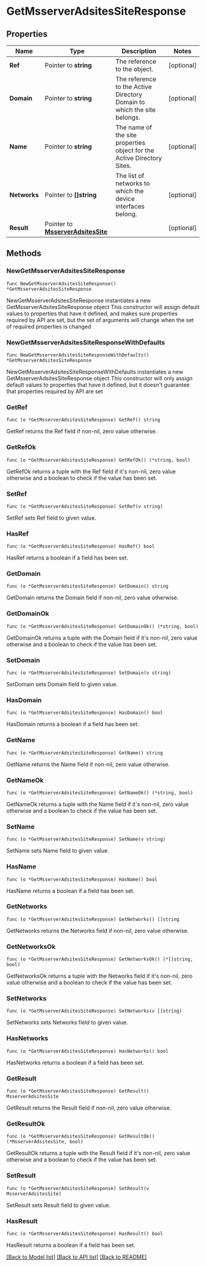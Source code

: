 # GetMsserverAdsitesSiteResponse

## Properties

Name | Type | Description | Notes
------------ | ------------- | ------------- | -------------
**Ref** | Pointer to **string** | The reference to the object. | [optional] 
**Domain** | Pointer to **string** | The reference to the Active Directory Domain to which the site belongs. | [optional] 
**Name** | Pointer to **string** | The name of the site properties object for the Active Directory Sites. | [optional] 
**Networks** | Pointer to **[]string** | The list of networks to which the device interfaces belong. | [optional] 
**Result** | Pointer to [**MsserverAdsitesSite**](MsserverAdsitesSite.md) |  | [optional] 

## Methods

### NewGetMsserverAdsitesSiteResponse

`func NewGetMsserverAdsitesSiteResponse() *GetMsserverAdsitesSiteResponse`

NewGetMsserverAdsitesSiteResponse instantiates a new GetMsserverAdsitesSiteResponse object
This constructor will assign default values to properties that have it defined,
and makes sure properties required by API are set, but the set of arguments
will change when the set of required properties is changed

### NewGetMsserverAdsitesSiteResponseWithDefaults

`func NewGetMsserverAdsitesSiteResponseWithDefaults() *GetMsserverAdsitesSiteResponse`

NewGetMsserverAdsitesSiteResponseWithDefaults instantiates a new GetMsserverAdsitesSiteResponse object
This constructor will only assign default values to properties that have it defined,
but it doesn't guarantee that properties required by API are set

### GetRef

`func (o *GetMsserverAdsitesSiteResponse) GetRef() string`

GetRef returns the Ref field if non-nil, zero value otherwise.

### GetRefOk

`func (o *GetMsserverAdsitesSiteResponse) GetRefOk() (*string, bool)`

GetRefOk returns a tuple with the Ref field if it's non-nil, zero value otherwise
and a boolean to check if the value has been set.

### SetRef

`func (o *GetMsserverAdsitesSiteResponse) SetRef(v string)`

SetRef sets Ref field to given value.

### HasRef

`func (o *GetMsserverAdsitesSiteResponse) HasRef() bool`

HasRef returns a boolean if a field has been set.

### GetDomain

`func (o *GetMsserverAdsitesSiteResponse) GetDomain() string`

GetDomain returns the Domain field if non-nil, zero value otherwise.

### GetDomainOk

`func (o *GetMsserverAdsitesSiteResponse) GetDomainOk() (*string, bool)`

GetDomainOk returns a tuple with the Domain field if it's non-nil, zero value otherwise
and a boolean to check if the value has been set.

### SetDomain

`func (o *GetMsserverAdsitesSiteResponse) SetDomain(v string)`

SetDomain sets Domain field to given value.

### HasDomain

`func (o *GetMsserverAdsitesSiteResponse) HasDomain() bool`

HasDomain returns a boolean if a field has been set.

### GetName

`func (o *GetMsserverAdsitesSiteResponse) GetName() string`

GetName returns the Name field if non-nil, zero value otherwise.

### GetNameOk

`func (o *GetMsserverAdsitesSiteResponse) GetNameOk() (*string, bool)`

GetNameOk returns a tuple with the Name field if it's non-nil, zero value otherwise
and a boolean to check if the value has been set.

### SetName

`func (o *GetMsserverAdsitesSiteResponse) SetName(v string)`

SetName sets Name field to given value.

### HasName

`func (o *GetMsserverAdsitesSiteResponse) HasName() bool`

HasName returns a boolean if a field has been set.

### GetNetworks

`func (o *GetMsserverAdsitesSiteResponse) GetNetworks() []string`

GetNetworks returns the Networks field if non-nil, zero value otherwise.

### GetNetworksOk

`func (o *GetMsserverAdsitesSiteResponse) GetNetworksOk() (*[]string, bool)`

GetNetworksOk returns a tuple with the Networks field if it's non-nil, zero value otherwise
and a boolean to check if the value has been set.

### SetNetworks

`func (o *GetMsserverAdsitesSiteResponse) SetNetworks(v []string)`

SetNetworks sets Networks field to given value.

### HasNetworks

`func (o *GetMsserverAdsitesSiteResponse) HasNetworks() bool`

HasNetworks returns a boolean if a field has been set.

### GetResult

`func (o *GetMsserverAdsitesSiteResponse) GetResult() MsserverAdsitesSite`

GetResult returns the Result field if non-nil, zero value otherwise.

### GetResultOk

`func (o *GetMsserverAdsitesSiteResponse) GetResultOk() (*MsserverAdsitesSite, bool)`

GetResultOk returns a tuple with the Result field if it's non-nil, zero value otherwise
and a boolean to check if the value has been set.

### SetResult

`func (o *GetMsserverAdsitesSiteResponse) SetResult(v MsserverAdsitesSite)`

SetResult sets Result field to given value.

### HasResult

`func (o *GetMsserverAdsitesSiteResponse) HasResult() bool`

HasResult returns a boolean if a field has been set.


[[Back to Model list]](../README.md#documentation-for-models) [[Back to API list]](../README.md#documentation-for-api-endpoints) [[Back to README]](../README.md)


